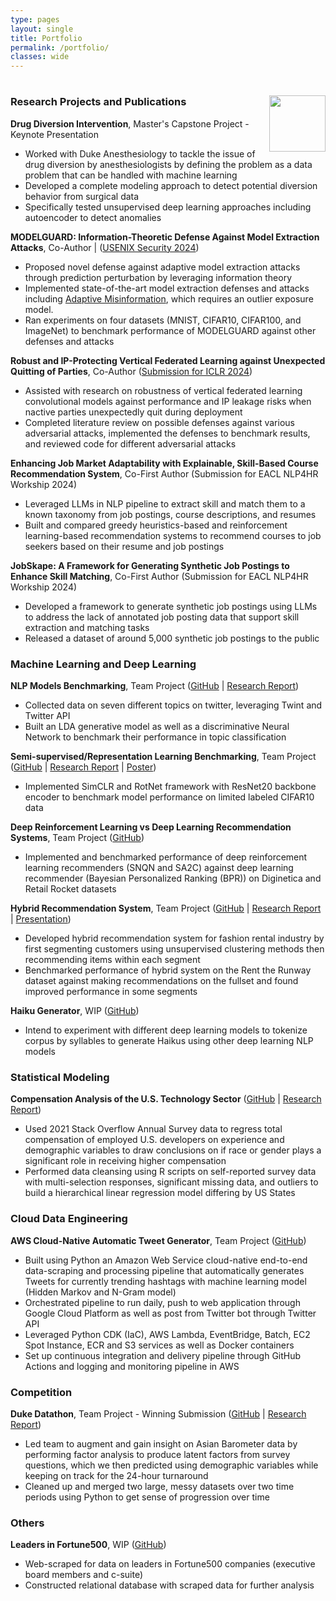 ```yaml
---
type: pages
layout: single
title: Portfolio
permalink: /portfolio/
classes: wide
---
```

#  <img width=90 align="right" src="https://upload.wikimedia.org/wikipedia/commons/thumb/e/e6/Duke_University_logo.svg/1024px-Duke_University_logo.svg.png">

### Research Projects and Publications
**Drug Diversion Intervention**, Master's Capstone Project - Keynote Presentation
- Worked with Duke Anesthesiology to tackle the issue of drug diversion by anesthesiologists by defining the problem as a data problem that can be handled with machine learning
- Developed a complete modeling approach to detect potential diversion behavior from surgical data
- Specifically tested unsupervised deep learning approaches including autoencoder to detect anomalies

**MODELGUARD: Information-Theoretic Defense Against Model Extraction Attacks**, Co-Author | ([USENIX Security 2024](https://www.usenix.org/system/files/sec24summer-prepub-409-tang.pdf))
- Proposed novel defense against adaptive model extraction attacks through prediction perturbation by leveraging information theory
- Implemented state-of-the-art model extraction defenses and attacks including [Adaptive Misinformation](https://openaccess.thecvf.com/content_CVPR_2020/papers/Kariyappa_Defending_Against_Model_Stealing_Attacks_With_Adaptive_Misinformation_CVPR_2020_paper.pdf), which requires an outlier exposure model.
- Ran experiments on four datasets (MNIST, CIFAR10, CIFAR100, and ImageNet) to benchmark performance of MODELGUARD against other defenses and attacks

**Robust and IP-Protecting Vertical Federated Learning against Unexpected Quitting of Parties**, Co-Author ([Submission for ICLR 2024](https://arxiv.org/abs/2303.18178))
- Assisted with research on robustness of vertical federated learning convolutional models against performance and IP leakage risks when nactive parties unexpectedly quit during deployment
- Completed literature review on possible defenses against various adversarial attacks, implemented the defenses to benchmark results, and reviewed code for different adversarial attacks

**Enhancing Job Market Adaptability with Explainable, Skill-Based Course Recommendation System**, Co-First Author (Submission for EACL NLP4HR Workship 2024)
- Leveraged LLMs in NLP pipeline to extract skill and match them to a known taxonomy from job postings, course descriptions, and resumes
- Built and compared greedy heuristics-based and reinforcement learning-based recommendation systems to recommend courses to job seekers based on their resume and job postings

**JobSkape: A Framework for Generating Synthetic Job Postings to Enhance Skill Matching**, Co-First Author (Submission for EACL NLP4HR Workship 2024)
- Developed a framework to generate synthetic job postings using LLMs to address the lack of annotated job posting data that support skill extraction and matching tasks
- Released a dataset of around 5,000 synthetic job postings to the public

### Machine Learning and Deep Learning

**NLP Models Benchmarking**, Team Project ([GitHub](https://github.com/dai-anna/Duke-NLP-FinalProject) | [Research Report](https://github.com/dai-anna/Duke-NLP-FinalProject/blob/main/report/report_submission_flat.pdf))
- Collected data on seven different topics on twitter, leveraging Twint and Twitter API
- Built an LDA generative model as well as a discriminative Neural Network to benchmark their performance in topic classification

**Semi-supervised/Representation Learning Benchmarking**, Team Project ([GitHub](https://github.com/dai-anna/SemiSupervisedBenchmarking) | [Research Report](https://github.com/dai-anna/SemiSupervisedBenchmarking/blob/main/report/ECE661_Final_Project.pdf) | [Poster](https://github.com/dai-anna/SemiSupervisedBenchmarking/blob/main/poster/ECE661%20Poster_RepLearning.pdf))
- Implemented SimCLR and RotNet framework with ResNet20 backbone encoder to benchmark model performance on limited labeled CIFAR10 data

**Deep Reinforcement Learning vs Deep Learning Recommendation Systems**, Team Project ([GitHub](https://github.com/dai-anna/DRLvsDLrecommenders))
- Implemented and benchmarked performance of deep reinforcement learning recommenders (SNQN and SA2C) against deep learning recommender (Bayesian Personalized Ranking (BPR)) on Diginetica and Retail Rocket datasets

**Hybrid Recommendation System**, Team Project ([GitHub](https://github.com/dai-anna/RenttheRunwayRecommendations) | [Research Report](https://github.com/dai-anna/RenttheRunwayRecommendations/blob/main/report/RTRRecommendationsFinalReport.pdf) | [Presentation](https://youtu.be/PzAVR38oM6Y))
- Developed hybrid recommendation system for fashion rental industry by first segmenting customers using unsupervised clustering methods then recommending items within each segment
- Benchmarked performance of hybrid system on the Rent the Runway dataset against making recommendations on the fullset and found improved performance in some segments

**Haiku Generator**, WIP ([GitHub](https://github.com/dai-anna/DeepLearning-HaikuGenerator))
- Intend to experiment with different deep learning models to tokenize corpus by syllables to generate Haikus using other deep learning NLP models


### Statistical Modeling 
**Compensation Analysis of the U.S. Technology Sector** ([GitHub](https://github.com/dai-anna/StackOverflow2021Survey-RegressionAnalysis) | [Research Report](https://github.com/dai-anna/StackOverflow2021Survey-RegressionAnalysis/blob/main/30_results/final_report.pdf))
- Used 2021 Stack Overflow Annual Survey data to regress total compensation of employed U.S. developers on experience and demographic variables to draw conclusions on if race or gender plays a significant role in receiving higher compensation
- Performed data cleansing using R scripts on self-reported survey data with multi-selection responses, significant missing data, and outliers to build a hierarchical linear regression model differing by US States

### Cloud Data Engineering
**AWS Cloud-Native Automatic Tweet Generator**, Team Project ([GitHub](https://github.com/dai-anna/AWSCloud-TweetGenerator))
- Built using Python an Amazon Web Service cloud-native end-to-end data-scraping and processing pipeline that automatically generates Tweets for currently trending hashtags with machine learning model (Hidden Markov and N-Gram model)
- Orchestrated pipeline to run daily, push to web application through Google Cloud Platform as well as post from Twitter bot through Twitter API
- Leveraged Python CDK (IaC), AWS Lambda, EventBridge, Batch, EC2 Spot Instance, ECR and S3 services as well as Docker containers
- Set up continuous integration and delivery pipeline through GitHub Actions and logging and monitoring pipeline in AWS

### Competition
**Duke Datathon**, Team Project - Winning Submission ([GitHub](https://github.com/unsupervisedlearner1123/Duke-Datathon-2021) | [Research Report](https://github.com/unsupervisedlearner1123/Duke-Datathon-2021/blob/main/40_docs/Report_final.pdf))
- Led team to augment and gain insight on Asian Barometer data by performing factor analysis to produce latent factors from survey questions, which we then predicted using demographic variables while keeping on track for the 24-hour turnaround
- Cleaned up and merged two large, messy datasets over two time periods using Python to get sense of progression over time

### Others
**Leaders in Fortune500**, WIP ([GitHub](https://github.com/dai-anna/Leadership-in-Fortune500))
- Web-scraped for data on leaders in Fortune500 companies (executive board members and c-suite)
- Constructed relational database with scraped data for further analysis
